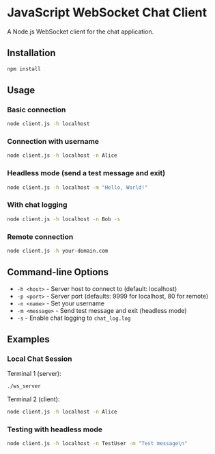 # JavaScript WebSocket Chat Client

A Node.js WebSocket client for the chat application.

## Installation

```bash
npm install
```

## Usage

### Basic connection
```bash
node client.js -h localhost
```

### Connection with username
```bash
node client.js -h localhost -n Alice
```

### Headless mode (send a test message and exit)
```bash
node client.js -h localhost -m "Hello, World!"
```

### With chat logging
```bash
node client.js -h localhost -n Bob -s
```

### Remote connection
```bash
node client.js -h your-domain.com
```

## Command-line Options

- `-h <host>` - Server host to connect to (default: localhost)
- `-p <port>` - Server port (defaults: 9999 for localhost, 80 for remote)
- `-n <name>` - Set your username
- `-m <message>` - Send test message and exit (headless mode)
- `-s` - Enable chat logging to `chat_log.log`

## Examples

### Local Chat Session

Terminal 1 (server):
```bash
./ws_server
```

Terminal 2 (client):
```bash
node client.js -h localhost -n Alice
```

### Testing with headless mode
```bash
node client.js -h localhost -n TestUser -m "Test message\n"
```
